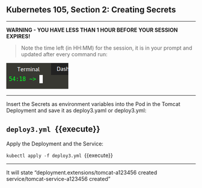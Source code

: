 ## Kubernetes 105, Section 2: Creating Secrets 

---

**WARNING - YOU HAVE LESS THAN 1 HOUR BEFORE YOUR SESSION EXPIRES!**

>Note the time left (in HH:MM) for the session, it is in your prompt and updated after every command run:

![Terminal Time Remaining](./assets/term-expire.png)

---

Insert the Secrets as environment variables into the Pod in the Tomcat Deployment and save it as deploy3.yaml or deploy3.yml:

`deploy3.yml
`{{execute}}
---

Apply the Deployment and the Service:

`kubectl apply -f deploy3.yml
`{{execute}}

---


It will state “deployment.extensions/tomcat-a123456 created 
service/tomcat-service-a123456 created”
